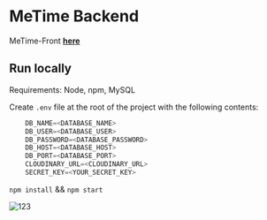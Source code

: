 # MeTime Backend
MeTime-Front **[here](https://github.com/Vitkanda/meTime_front)**

## Run locally
Requirements: Node, npm, MySQL

Create `.env` file at the root of the project with the following contents:

```javascript
    DB_NAME=<DATABASE_NAME>
    DB_USER=<DATABASE_USER>
    DB_PASSWORD=<DATABASE_PASSWORD>
    DB_HOST=<DATABASE_HOST>
    DB_PORT=<DATABASE_PORT>
    CLOUDINARY_URL=<CLOUDINARY_URL>
    SECRET_KEY=<YOUR_SECRET_KEY>
```


`npm install` && `npm start`


![123](https://user-images.githubusercontent.com/76901834/167852740-1784152d-1482-454f-af5a-48226e225ce4.gif)
